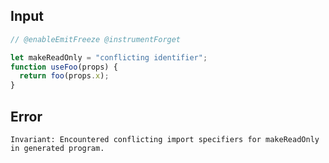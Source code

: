 
## Input

```javascript
// @enableEmitFreeze @instrumentForget

let makeReadOnly = "conflicting identifier";
function useFoo(props) {
  return foo(props.x);
}

```


## Error

```
Invariant: Encountered conflicting import specifiers for makeReadOnly in generated program.
```
          
      